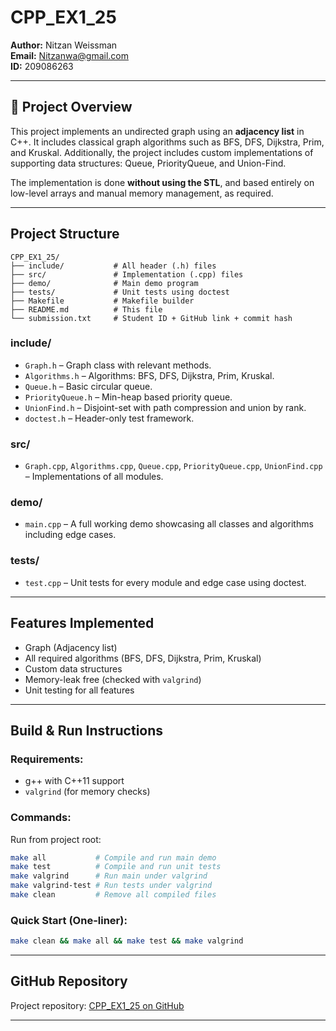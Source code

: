 # CPP_EX1_25

**Author:** Nitzan Weissman  
**Email:** Nitzanwa@gmail.com  
**ID:** 209086263

---

## 🧠 Project Overview
This project implements an undirected graph using an **adjacency list** in C++. It includes classical graph algorithms such as BFS, DFS, Dijkstra, Prim, and Kruskal. Additionally, the project includes custom implementations of supporting data structures: Queue, PriorityQueue, and Union-Find.

The implementation is done **without using the STL**, and based entirely on low-level arrays and manual memory management, as required.

---

##  Project Structure
```
CPP_EX1_25/
├── include/           # All header (.h) files
├── src/               # Implementation (.cpp) files
├── demo/              # Main demo program
├── tests/             # Unit tests using doctest
├── Makefile           # Makefile builder
├── README.md          # This file
└── submission.txt     # Student ID + GitHub link + commit hash
```

### include/
- `Graph.h` – Graph class with relevant methods.
- `Algorithms.h` – Algorithms: BFS, DFS, Dijkstra, Prim, Kruskal.
- `Queue.h` – Basic circular queue.
- `PriorityQueue.h` – Min-heap based priority queue.
- `UnionFind.h` – Disjoint-set with path compression and union by rank.
- `doctest.h` – Header-only test framework.

### src/
- `Graph.cpp`, `Algorithms.cpp`, `Queue.cpp`, `PriorityQueue.cpp`, `UnionFind.cpp` – Implementations of all modules.

### demo/
- `main.cpp` – A full working demo showcasing all classes and algorithms including edge cases.

### tests/
- `test.cpp` – Unit tests for every module and edge case using doctest.

---

##  Features Implemented
-  Graph (Adjacency list)
-  All required algorithms (BFS, DFS, Dijkstra, Prim, Kruskal)
-  Custom data structures
-  Memory-leak free (checked with `valgrind`)
-  Unit testing for all features

---

##  Build & Run Instructions
### Requirements:
- g++ with C++11 support
- `valgrind` (for memory checks)

### Commands:
Run from project root:
```bash
make all           # Compile and run main demo
make test          # Compile and run unit tests
make valgrind      # Run main under valgrind
make valgrind-test # Run tests under valgrind
make clean         # Remove all compiled files
```

### Quick Start (One-liner):
```bash
make clean && make all && make test && make valgrind
```

---

##  GitHub Repository
Project repository: [CPP_EX1_25 on GitHub](https://github.com/NitzanWainshtein/CPP_EX1_25.git)

---
